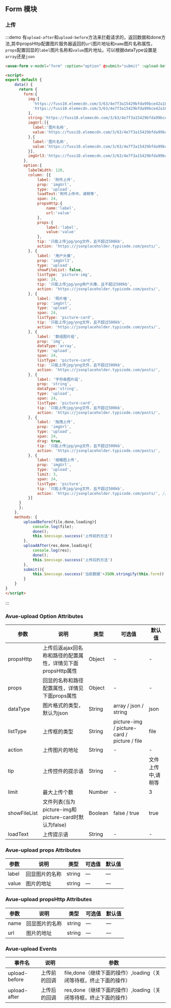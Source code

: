 <script>
export default {
    data() {
      return {
        form:{
          img:[
            'https://fuss10.elemecdn.com/3/63/4e7f3a15429bfda99bce42a18cdd1jpeg.jpeg?a=1',
            'https://fuss10.elemecdn.com/3/63/4e7f3a15429bfda99bce42a18cdd1jpeg.jpeg?a=2'
          ],
          string:'https://fuss10.elemecdn.com/3/63/4e7f3a15429bfda99bce42a18cdd1jpeg.jpeg?a=1,https://fuss10.elemecdn.com/3/63/4e7f3a15429bfda99bce42a18cdd1jpeg.jpeg?a=2',
          imgUrl:[{
            label:'图片名称',
            value:'https://fuss10.elemecdn.com/3/63/4e7f3a15429bfda99bce42a18cdd1jpeg.jpeg?a=1'
          },{
            label:'图片名称',
            value:'https://fuss10.elemecdn.com/3/63/4e7f3a15429bfda99bce42a18cdd1jpeg.jpeg?a=2'
          }],
          imgUrl3:'https://fuss10.elemecdn.com/3/63/4e7f3a15429bfda99bce42a18cdd1jpeg.jpeg?a=3'
        },
        option:{
          labelWidth: 120,
          column: [{
              label: '附件上传',
              prop: 'imgUrl',
              type: 'upload',
              loadText:'附件上传中，请稍等',
              span: 24,
              propsHttp:{
                  name:'label',
                  url:'value'
              },
              props:{
                  label:'label',
                  value:'value'
              },
              tip: '只能上传jpg/png文件，且不超过500kb',
              action: 'https://jsonplaceholder.typicode.com/posts/',
          }, {
              label: '用户头像',
              prop: 'imgUrl3',
              type: 'upload',
              showFileList: false,
              listType: 'picture-img',
              span: 24,
              tip: '只能上传jpg/png用户头像，且不超过500kb',
              action: 'https://jsonplaceholder.typicode.com/posts/',
          }, {
              label: '照片墙',
              prop: 'imgUrl',
              type: 'upload',
              span: 24,
              listType: 'picture-card',
              tip: '只能上传jpg/png文件，且不超过500kb',
              action: 'https://jsonplaceholder.typicode.com/posts/',
          }, {
              label: '数组图片组',
              prop: 'img',
              dataType:'array',
              type: 'upload',
              span: 24,
              listType: 'picture-card',
              tip: '只能上传jpg/png文件，且不超过500kb',
              action: 'https://jsonplaceholder.typicode.com/posts/',
          }, {
              label: '字符串图片组',
              prop: 'string',
              dataType:'string',
              type: 'upload',
              span: 24,
              listType: 'picture-card',
              tip: '只能上传jpg/png文件，且不超过500kb',
              action: 'https://jsonplaceholder.typicode.com/posts/',
          }, {
              label: '拖拽上传',
              prop: 'imgUrl',
              type: 'upload',
              span: 24,
              drag: true,
              tip: '只能上传jpg/png文件，且不超过500kb',
              action: 'https://jsonplaceholder.typicode.com/posts/',
          }, {
              label: '缩略图上传',
              prop: 'imgUrl',
              type: 'upload',
              limit: 3,
              span: 24,
              listType: 'picture',
              tip: '只能上传jpg/png文件，且不超过500kb',
              action: 'https://jsonplaceholder.typicode.com/posts/', //上传图片地址
          }]
      }
      };
    },
    methods: {
        uploadBefore(file,done,loading){
            console.log(file);
            done();
            this.$message.success('上传前的方法')
        },
        uploadAfter(res,done,loading){
            console.log(res);
            done();
            this.$message.success('上传后的方法')
        },
        submit(){
            this.$message.success('当前数据'+JSON.stringify(this.form))
        }
    }
}
</script>
<style>

</style>

## Form 模块



### 上传

:::demo  有`upload-after`和`upload-before`方法来拦截请求的，返回数据和done方法,其中propsHttp配置图片服务器返回的`url`图片地址和`name`图片名称属性，`props`配置回显的`label`图片名称和`value`图片地址。可以根据dataType设置是`array`还是`json`
```html
<avue-form v-model="form" :option="option" @submit="submit" :upload-before="uploadBefore" :upload-after="uploadAfter"></avue-form>

<script>
export default {
    data() {
      return {
        form:{
          img:[
            'https://fuss10.elemecdn.com/3/63/4e7f3a15429bfda99bce42a18cdd1jpeg.jpeg?a=1',
            'https://fuss10.elemecdn.com/3/63/4e7f3a15429bfda99bce42a18cdd1jpeg.jpeg?a=2'
          ],
          string:'https://fuss10.elemecdn.com/3/63/4e7f3a15429bfda99bce42a18cdd1jpeg.jpeg?a=1,https://fuss10.elemecdn.com/3/63/4e7f3a15429bfda99bce42a18cdd1jpeg.jpeg?a=2',
          imgUrl:[{
            label:'图片名称',
            value:'https://fuss10.elemecdn.com/3/63/4e7f3a15429bfda99bce42a18cdd1jpeg.jpeg?a=1'
          },{
            label:'图片名称',
            value:'https://fuss10.elemecdn.com/3/63/4e7f3a15429bfda99bce42a18cdd1jpeg.jpeg?a=2'
          }],
          imgUrl3:'https://fuss10.elemecdn.com/3/63/4e7f3a15429bfda99bce42a18cdd1jpeg.jpeg?a=3'
        },
        option:{
          labelWidth: 120,
          column: [{
              label: '附件上传',
              prop: 'imgUrl',
              type: 'upload',
              loadText:'附件上传中，请稍等',
              span: 24,
              propsHttp:{
                  name:'label',
                  url:'value'
              },
              props:{
                  label:'label',
                  value:'value'
              },
              tip: '只能上传jpg/png文件，且不超过500kb',
              action: 'https://jsonplaceholder.typicode.com/posts/',
          }, {
              label: '用户头像',
              prop: 'imgUrl3',
              type: 'upload',
              showFileList: false,
              listType: 'picture-img',
              span: 24,
              tip: '只能上传jpg/png用户头像，且不超过500kb',
              action: 'https://jsonplaceholder.typicode.com/posts/',
          }, {
              label: '照片墙',
              prop: 'imgUrl',
              type: 'upload',
              span: 24,
              listType: 'picture-card',
              tip: '只能上传jpg/png文件，且不超过500kb',
              action: 'https://jsonplaceholder.typicode.com/posts/',
          }, {
              label: '数组图片组',
              prop: 'img',
              dataType:'array',
              type: 'upload',
              span: 24,
              listType: 'picture-card',
              tip: '只能上传jpg/png文件，且不超过500kb',
              action: 'https://jsonplaceholder.typicode.com/posts/',
          }, {
              label: '字符串图片组',
              prop: 'string',
              dataType:'string',
              type: 'upload',
              span: 24,
              listType: 'picture-card',
              tip: '只能上传jpg/png文件，且不超过500kb',
              action: 'https://jsonplaceholder.typicode.com/posts/',
          }, {
              label: '拖拽上传',
              prop: 'imgUrl',
              type: 'upload',
              span: 24,
              drag: true,
              tip: '只能上传jpg/png文件，且不超过500kb',
              action: 'https://jsonplaceholder.typicode.com/posts/',
          }, {
              label: '缩略图上传',
              prop: 'imgUrl',
              type: 'upload',
              limit: 3,
              span: 24,
              listType: 'picture',
              tip: '只能上传jpg/png文件，且不超过500kb',
              action: 'https://jsonplaceholder.typicode.com/posts/', //上传图片地址
          }]
      }
      };
    },
    methods: {
        uploadBefore(file,done,loading){
            console.log(file);
            done();
            this.$message.success('上传前的方法')
        },
        uploadAfter(res,done,loading){
            console.log(res);
            done();
            this.$message.success('上传后的方法')
        },
        submit(){
            this.$message.success('当前数据'+JSON.stringify(this.form))
        }
    }
}
</script>
```
:::

### Avue-upload Option Attributes

| 参数      | 说明          | 类型      | 可选值                           | 默认值  |
|---------- |-------------- |---------- |--------------------------------  |-------- |
| propsHttp | 上传后返ajax回名称和路径的配置属性，详情见下面propsHttp属性 | Object | -  | - |
| props | 回显的名称和路径配置属性，详情见下面props属性 | Object | -  | - |
| dataType | 图片格式的类型，默认为json | String | array / json / string | json |
| listType | 上传框的类型 | String | picture-img / picture-card / picture / file  | file |
| action | 上传图片的地址 | String | - | - |
| tip | 上传控件的提示语 | String | - | 文件上传中,请稍等 |
| limit | 最大上传个数 | Number | - | 3 |
| showFileList | 文件列表(当为picture-img和picture-card时默认为false) | Boolean | false / true | true |
| loadText | 上传提示语 | String | - | - |

### Avue-upload props Attributes

| 参数      | 说明          | 类型      | 可选值                           | 默认值  |
|---------- |-------------- |---------- |--------------------------------  |-------- |
| label | 回显图片的名称 | string| — | — |
| value | 图片的地址 | string | — | — |

### Avue-upload propsHttp Attributes

| 参数      | 说明          | 类型      | 可选值                           | 默认值  |
|---------- |-------------- |---------- |--------------------------------  |-------- |
| name | 回显图片的名称 | string| — | — |
| url | 图片的地址 | string | — | — |


### Avue-upload Events

| 事件名 | 说明 | 参数 |
| ---- | ---- | ---- |
| upload-before | 上传前的回调 | file,done（继续下面的操作）,loading（关闭等待框，终止下面的操作） |
| upload-after | 上传后的回调 | res,done（继续下面的操作）,loading（关闭等待框，终止下面的操作） |

